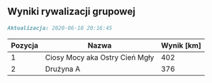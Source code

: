 ## Wyniki rywalizacji grupowej

```markdown
Aktualizacja: 2020-06-10 20:16:45
```

Pozycja | Nazwa | Wynik [km] |
------------ | -------------  | -------------
 1 |Ciosy Mocy aka Ostry Cień Mgły | 402 
 2 |Drużyna A | 376